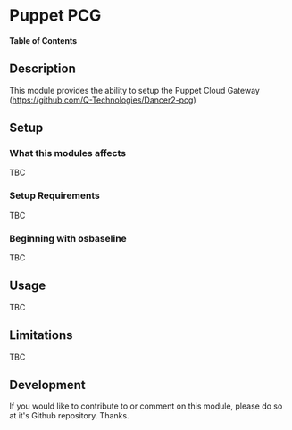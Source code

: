 # Puppet PCG

#### Table of Contents

<!-- vim-markdown-toc GFM -->


<!-- vim-markdown-toc -->

## Description

This module provides the ability to setup the Puppet Cloud Gateway (https://github.com/Q-Technologies/Dancer2-pcg)

## Setup

### What this modules affects

TBC

### Setup Requirements

TBC

### Beginning with osbaseline

TBC

## Usage

TBC

## Limitations

TBC

## Development

If you would like to contribute to or comment on this module, please do so at it's Github repository.  Thanks.

